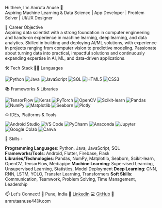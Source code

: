 
  Hi there, I'm Amruta Anuse 👋  
Aspiring Machine Learning & Data Science | App Developer | Problem Solver | UI/UX Designer 


 🎯 Career Objective  
Aspiring data scientist with a strong foundation in computer engineering and hands-on experience in machine learning, deep learning, and data analytics. Skilled in building and deploying AI/ML solutions, with experience in projects ranging from computer vision to predictive modeling. Passionate about turning data into practical, impactful solutions and continuously expanding expertise in AI, ML, and data-driven applications.  


 🛠️ Tech Stack 
 👩‍💻 Languages
 
 ![Python](https://img.shields.io/badge/Python-3776AB?style=for-the-badge&logo=python&logoColor=white) ![Java](https://img.shields.io/badge/Java-007396?style=for-the-badge&logo=java&logoColor=white) ![JavaScript](https://img.shields.io/badge/JavaScript-F7DF1E?style=for-the-badge&logo=javascript&logoColor=black) ![SQL](https://img.shields.io/badge/SQL-4479A1?style=for-the-badge&logo=mysql&logoColor=white) ![HTML5](https://img.shields.io/badge/HTML5-E34F26?style=for-the-badge&logo=html5&logoColor=white) ![CSS3](https://img.shields.io/badge/CSS3-1572B6?style=for-the-badge&logo=css3&logoColor=white) 

 
 📚 Frameworks & Libraries
 
 ![TensorFlow](https://img.shields.io/badge/TensorFlow-FF6F00?style=for-the-badge&logo=tensorflow&logoColor=white) ![Keras](https://img.shields.io/badge/Keras-D00000?style=for-the-badge&logo=keras&logoColor=white) ![PyTorch](https://img.shields.io/badge/PyTorch-EE4C2C?style=for-the-badge&logo=pytorch&logoColor=white) ![OpenCV](https://img.shields.io/badge/OpenCV-5C3EE8?style=for-the-badge&logo=opencv&logoColor=white) ![Scikit-learn](https://img.shields.io/badge/scikit--learn-F7931E?style=for-the-badge&logo=scikit-learn&logoColor=white) ![Pandas](https://img.shields.io/badge/Pandas-150458?style=for-the-badge&logo=pandas&logoColor=white) ![NumPy](https://img.shields.io/badge/Numpy-013243?style=for-the-badge&logo=numpy&logoColor=white) ![Matplotlib](https://img.shields.io/badge/Matplotlib-11557c?style=for-the-badge&logo=plotly&logoColor=white) ![Seaborn](https://img.shields.io/badge/Seaborn-2E6E9E?style=for-the-badge&logoColor=white) ![Plotly](https://img.shields.io/badge/Plotly-3F4F75?style=for-the-badge&logo=plotly&logoColor=white) 
 
 ⚙️ IDEs, Platforms & Tools 
 
 ![Android Studio](https://img.shields.io/badge/Android%20Studio-3DDC84?style=for-the-badge&logo=android-studio&logoColor=white) ![VS Code](https://img.shields.io/badge/VS%20Code-0078D4?style=for-the-badge&logo=visual-studio-code&logoColor=white) ![PyCharm](https://img.shields.io/badge/PyCharm-000000?style=for-the-badge&logo=pycharm&logoColor=white) ![Anaconda](https://img.shields.io/badge/Anaconda-44A833?style=for-the-badge&logo=anaconda&logoColor=white) ![Jupyter](https://img.shields.io/badge/Jupyter-F37626?style=for-the-badge&logo=jupyter&logoColor=white) ![Google Colab](https://img.shields.io/badge/Google%20Colab-F9AB00?style=for-the-badge&logo=googlecolab&logoColor=white) ![Canva](https://img.shields.io/badge/Canva-00C4CC?style=for-the-badge&logo=canva&logoColor=white) 

 
 🧩 Skills - 
 
 **Programming Languages**: Python, Java, JavaScript, SQL 
 **Frameworks/Tools**: Android, Flutter, Firebase, Flask 
 **Libraries/Technologies**: Pandas, NumPy, Matplotlib, Seaborn, Scikit-learn, OpenCV, TensorFlow, Mediapipe 
 **Machine Learning**: Supervised Learning, Unsupervised Learning, Statistics, Model Deployment 
 **Deep Learning**: CNN, RNN, LSTM, YOLO, Transfer Learning, Transformers 
 **Soft Skills**: Communication, Teamwork, Problem Solving, Time Management, Leadership





📫 Let's Connect! 📍 Pune, India 💼 [LinkedIn](www.linkedin.com/in/amruta-anuse-a10a94221) 💻 [GitHub](https://github.com/AmrutaKumarAnuse) 📧 amrutaanuse44@.com
